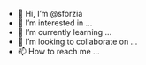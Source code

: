 - 👋 Hi, I’m @sforzia
- 👀 I’m interested in ...
- 🌱 I’m currently learning ...
- 💞️ I’m looking to collaborate on ...
- 📫 How to reach me ...

<!---
sforzia/sforzia is a ✨ special ✨ repository because its `README.md` (this file) appears on your GitHub profile.
You can click the Preview link to take a look at your changes.
--->
